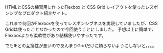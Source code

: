 HTMLとCSSの練習用に作ったFlexbox と CSS Grid レイアウトを使ったレスポンシブなプロダクト紹介サイト。

これまで何回かFlexboxを使ってレスポンシブネスを実現していましたが、CSS Gridは使ったことなかったので今回使うことにしました。
予想以上に簡単で、Flexboxよりも柔軟性があり結構使いやすったです。

でもIEとの互換性が悪いのであんまりGridだけに頼らないようにしないと。。。。
